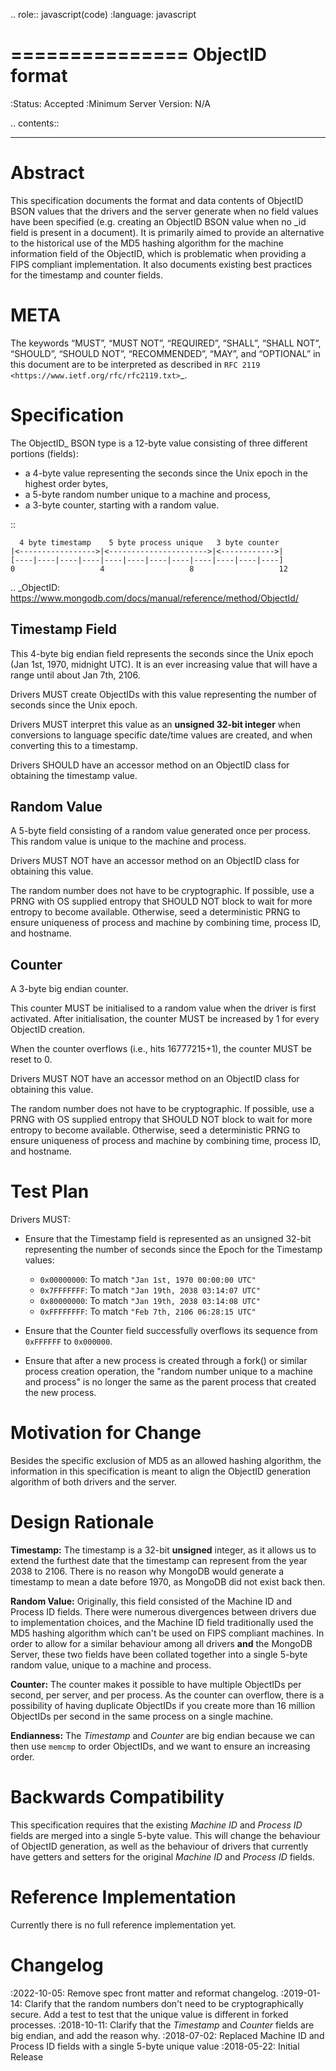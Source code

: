 ﻿.. role:: javascript(code)
  :language: javascript

===============
ObjectID format
===============

:Status: Accepted
:Minimum Server Version: N/A

.. contents::

--------

Abstract
========

This specification documents the format and data contents of ObjectID BSON
values that the drivers and the server generate when no field values have been
specified (e.g. creating an ObjectID BSON value when no _id field is present
in a document). It is primarily aimed to provide an alternative to the
historical use of the MD5 hashing algorithm for the machine information field
of the ObjectID, which is problematic when providing a FIPS compliant
implementation. It also documents existing best practices for the timestamp
and counter fields.

META
====

The keywords “MUST”, “MUST NOT”, “REQUIRED”, “SHALL”, “SHALL NOT”, “SHOULD”,
“SHOULD NOT”, “RECOMMENDED”, “MAY”, and “OPTIONAL” in this document are to be
interpreted as described in `RFC 2119 <https://www.ietf.org/rfc/rfc2119.txt>`_.

Specification
=============

The ObjectID_ BSON type is a 12-byte value consisting of three different
portions (fields):

- a 4-byte value representing the seconds since the Unix epoch in the highest
  order bytes,
- a 5-byte random number unique to a machine and process,
- a 3-byte counter, starting with a random value.

::

      4 byte timestamp    5 byte process unique   3 byte counter
    |<----------------->|<---------------------->|<------------>|
    [----|----|----|----|----|----|----|----|----|----|----|----]
    0                   4                   8                   12

.. _ObjectID: https://www.mongodb.com/docs/manual/reference/method/ObjectId/

Timestamp Field
---------------

This 4-byte big endian field represents the seconds since the Unix epoch (Jan
1st, 1970, midnight UTC). It is an ever increasing value that will have a
range until about Jan 7th, 2106.

Drivers MUST create ObjectIDs with this value representing the number of
seconds since the Unix epoch.

Drivers MUST interpret this value as an **unsigned 32-bit integer** when
conversions to language specific date/time values are created, and when
converting this to a timestamp.

Drivers SHOULD have an accessor method on an ObjectID class for obtaining the
timestamp value.

Random Value
------------

A 5-byte field consisting of a random value generated once per process. This
random value is unique to the machine and process.

Drivers MUST NOT have an accessor method on an ObjectID class for obtaining
this value.

The random number does not have to be cryptographic. If possible, use a PRNG
with OS supplied entropy that SHOULD NOT block to wait for more entropy to
become available. Otherwise, seed a deterministic PRNG to ensure uniqueness of
process and machine by combining time, process ID, and hostname.

Counter
-------

A 3-byte big endian counter.

This counter MUST be initialised to a random value when the driver is first
activated. After initialisation, the counter MUST be increased by 1 for every
ObjectID creation.

When the counter overflows (i.e., hits 16777215+1), the counter MUST be reset
to 0.

Drivers MUST NOT have an accessor method on an ObjectID class for obtaining
this value.

The random number does not have to be cryptographic. If possible, use a PRNG
with OS supplied entropy that SHOULD NOT block to wait for more entropy to
become available. Otherwise, seed a deterministic PRNG to ensure uniqueness of
process and machine by combining time, process ID, and hostname.

Test Plan
=========

Drivers MUST:

- Ensure that the Timestamp field is represented as an unsigned 32-bit
  representing the number of seconds since the Epoch for the Timestamp values:

  - ``0x00000000``: To match ``"Jan 1st, 1970 00:00:00 UTC"``
  - ``0x7FFFFFFF``: To match ``"Jan 19th, 2038 03:14:07 UTC"``
  - ``0x80000000``: To match ``"Jan 19th, 2038 03:14:08 UTC"``
  - ``0xFFFFFFFF``: To match ``"Feb 7th, 2106 06:28:15 UTC"``

- Ensure that the Counter field successfully overflows its sequence from
  ``0xFFFFFF`` to ``0x000000``.

- Ensure that after a new process is created through a fork() or similar
  process creation operation, the "random number unique to a machine and
  process" is no longer the same as the parent process that created the new
  process.

Motivation for Change
=====================

Besides the specific exclusion of MD5 as an allowed hashing algorithm, the
information in this specification is meant to align the ObjectID generation
algorithm of both drivers and the server.

Design Rationale
================

**Timestamp:** The timestamp is a 32-bit **unsigned** integer, as it allows us
to extend the furthest date that the timestamp can represent from the year 2038
to 2106. There is no reason why MongoDB would generate a timestamp to mean a
date before 1970, as MongoDB did not exist back then.

**Random Value:** Originally, this field consisted of the Machine ID and
Process ID fields. There were numerous divergences between drivers due to
implementation choices, and the Machine ID field traditionally used the MD5
hashing algorithm which can't be used on FIPS compliant machines. In order to
allow for a similar behaviour among all drivers **and** the MongoDB Server,
these two fields have been collated together into a single 5-byte random value,
unique to a machine and process.

**Counter:** The counter makes it possible to have multiple ObjectIDs per
second, per server, and per process. As the counter can overflow, there is a
possibility of having duplicate ObjectIDs if you create more than 16 million
ObjectIDs per second in the same process on a single machine.

**Endianness:** The *Timestamp* and *Counter* are big endian because we can
then use ``memcmp`` to order ObjectIDs, and we want to ensure an increasing order.


Backwards Compatibility
=======================

This specification requires that the existing *Machine ID* and *Process ID*
fields are merged into a single 5-byte value. This will change the behaviour of
ObjectID generation, as well as the behaviour of drivers that currently have
getters and setters for the original *Machine ID* and *Process ID* fields.

Reference Implementation
========================

Currently there is no full reference implementation yet.

Changelog
=========

:2022-10-05: Remove spec front matter and reformat changelog.
:2019-01-14: Clarify that the random numbers don't need to be cryptographically
             secure. Add a test to test that the unique value is different in
             forked processes.
:2018-10-11: Clarify that the *Timestamp* and *Counter* fields are big endian,
             and add the reason why.
:2018-07-02: Replaced Machine ID and Process ID fields with a single 5-byte
             unique value
:2018-05-22: Initial Release
